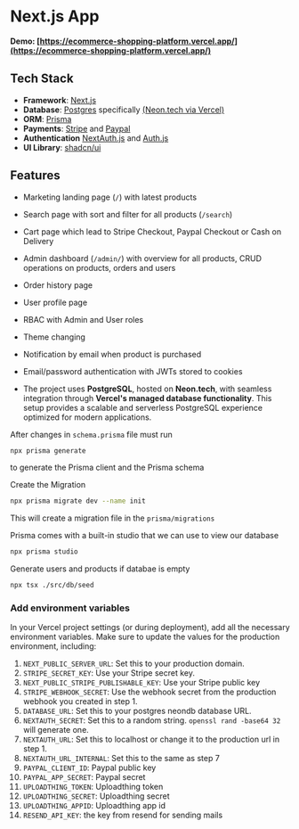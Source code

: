 # Next.js App

**Demo: [https://ecommerce-shopping-platform.vercel.app/](https://ecommerce-shopping-platform.vercel.app/)**

## Tech Stack

- **Framework**: [Next.js](https://nextjs.org/)
- **Database**: [Postgres](https://www.postgresql.org/) specifically [(Neon.tech via Vercel)](https://neon.tech/)
- **ORM**: [Prisma](https://www.prisma.io/)
- **Payments**: [Stripe](https://stripe.com/) and [Paypal](https://www.paypal.com/)
- **Authentication** [NextAuth.js](https://next-auth.js.org/) and [Auth.js](https://authjs.dev/)
- **UI Library**: [shadcn/ui](https://ui.shadcn.com/)

## Features

- Marketing landing page (`/`) with latest products
- Search page with sort and filter for all products (`/search`)
- Cart page which lead to Stripe Checkout, Paypal Checkout or Cash on Delivery
- Admin dashboard (`/admin/`) with overview for all products, CRUD operations on products, orders and users
- Order history page
- User profile page
- RBAC with Admin and User roles
- Theme changing
- Notification by email when product is purchased
- Email/password authentication with JWTs stored to cookies

- The project uses **PostgreSQL**, hosted on **Neon.tech**, with seamless integration through **Vercel's managed database functionality**. This setup provides a scalable and serverless PostgreSQL experience optimized for modern applications.

After changes in `schema.prisma` file must run

```bash
npx prisma generate
```

to generate the Prisma client and the Prisma schema

Create the Migration

```bash
npx prisma migrate dev --name init
```

This will create a migration file in the `prisma/migrations`

Prisma comes with a built-in studio that we can use to view our database

```bash
npx prisma studio
```

Generate users and products if databae is empty

```bash
npx tsx ./src/db/seed
```

### Add environment variables

In your Vercel project settings (or during deployment), add all the necessary environment variables. Make sure to update the values for the production environment, including:

1. `NEXT_PUBLIC_SERVER_URL`: Set this to your production domain.
2. `STRIPE_SECRET_KEY`: Use your Stripe secret key.
3. `NEXT_PUBLIC_STRIPE_PUBLISHABLE_KEY`: Use your Stripe public key
4. `STRIPE_WEBHOOK_SECRET`: Use the webhook secret from the production webhook you created in step 1.
5. `DATABASE_URL`: Set this to your postgres neondb database URL.
6. `NEXTAUTH_SECRET`: Set this to a random string. `openssl rand -base64 32` will generate one.
7. `NEXTAUTH_URL`: Set this to localhost or change it to the production url in step 1.
8. `NEXTAUTH_URL_INTERNAL`: Set this to the same as step 7
9. `PAYPAL_CLIENT_ID`: Paypal public key
10. `PAYPAL_APP_SECRET`: Paypal secret
11. `UPLOADTHING_TOKEN`: Uploadthing token
12. `UPLOADTHING_SECRET`: Uploadthing secret
13. `UPLOADTHING_APPID`: Uploadthing app id
14. `RESEND_API_KEY`: the key from resend for sending mails
